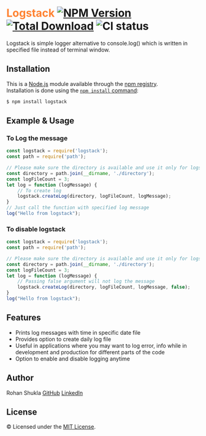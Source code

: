 # <span style="color:#ff8333">Logstack</span> [![NPM Version](https://badge.fury.io/js/logstack.svg)](https://www.npmjs.com/package/logstack) [![Total Download](https://img.shields.io/npm/dt/logstack.svg)](https://www.npmjs.com/package/logstack) ![CI status](https://img.shields.io/badge/build-passing-brightgreen.svg)

<!-- [![npm](https://nodei.co/npm/logstack.png)](https://www.npmjs.com/package/logstack) -->

Logstack is simple logger alternative to console.log() which is written in specified file instead of terminal window.

## Installation

This is a [Node.js](https://nodejs.org/en/) module available through the
[npm registry](https://www.npmjs.com/).<br />
Installation is done using the
[`npm install` command](https://docs.npmjs.com/getting-started/installing-npm-packages-locally):

```bash
$ npm install logstack
```

## Example & Usage
### To Log the message
```js
const logstack = require('logstack');
const path = require('path');

// Please make sure the directory is available and use it only for logstack
const directory = path.join(__dirname, './directory');
const logFileCount = 3;
let log = function (logMessage) {
    // To create log
    logstack.createLog(directory, logFileCount, logMessage);
}
// Just call the function with specified log message
log("Hello from logstack");
```

### To disable logstack
```js
const logstack = require('logstack');
const path = require('path');

// Please make sure the directory is available and use it only for logstack
const directory = path.join(__dirname, './directory');
const logFileCount = 3;
let log = function (logMessage) {
    // Passing false argument will not log the message
    logstack.createLog(directory, logFileCount, logMessage, false);
}
log("Hello from logstack");
```

## Features
* Prints log messages with time in specific date file
* Provides option to create daily log file
* Useful in applications where you may want to log error, info while in development and production for different parts of the code
* Option to enable and disable logging anytime

## Author
Rohan Shukla [GitHub](https://github.com/shuklarohan) [LinkedIn](https://www.linkedin.com/in/shuklarohan)

## License
© Licensed under the [MIT License](LICENSE).

